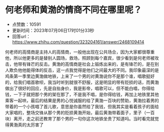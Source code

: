 # 何老师和黄渤的情商不同在哪里呢？
- 点赞数：10591
- 更新时间：2023年07月06日17时01分33秒
- 回答url：https://www.zhihu.com/question/323204161/answer/2468109414
<body>
 <p data-pid="2hVOLPOm">何老师的高情商是主持人的高情商，一般他出现在公共场合，因为大家都很尊重他，所以他更多的是替别人圆场，救场，照顾到每个嘉宾，很少看到是何老师被攻击，他带有锋芒的反击。黄渤的高情商是社会上锻炼出来的，是有锋芒的，是在别人欺负他他能得体的反击，这一点我觉得是他们之间最大的不同。我印象最深的是鸡条第一季里边黄渤做地铁，上来了一个男的对黄渤说你不是那个谁，唱歌挺好的，给我们唱首歌呗，我当时听到就很不舒服，这是明显的带有贬损的话，而黄渤做出了很好的回应，先是自抬身价，我是影帝，唱歌可以，但不能白唱，你得给钱，一下子就把那个男的架在那了，不是我不唱，是你得给钱，再加上地铁里其他乘客一起哄，最后的结果是男的心悦诚服的给了黄渤一百块的赞助，黄渤拉着男的带着的一个小孩唱了首儿歌，意思是你虽然给了我钱，但我其实是看着孩子的面给大家唱的，整场交锋从那个男的贬损黄渤开始，最后黄渤带着面子，里子（一百块）离开，走之前还教育了那个男的一句你这次地铁坐贵了知道吗。当时看完就觉得黄渤真的太厉害了</p>
</body>